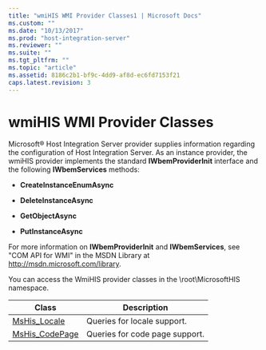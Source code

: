 ```yaml
---
title: "wmiHIS WMI Provider Classes1 | Microsoft Docs"
ms.custom: ""
ms.date: "10/13/2017"
ms.prod: "host-integration-server"
ms.reviewer: ""
ms.suite: ""
ms.tgt_pltfrm: ""
ms.topic: "article"
ms.assetid: 8186c2b1-bf9c-4dd9-af8d-ec6fd7153f21
caps.latest.revision: 3
---
```

# wmiHIS WMI Provider Classes
Microsoft® Host Integration Server provider supplies information regarding the configuration of Host Integration Server. As an instance provider, the wmiHIS provider implements the standard **IWbemProviderInit** interface and the following **IWbemServices** methods:  
  
-   **CreateInstanceEnumAsync**  
  
-   **DeleteInstanceAsync**  
  
-   **GetObjectAsync**  
  
-   **PutInstanceAsync**  
  
 For more information on **IWbemProviderInit** and **IWbemServices**, see "COM API for WMI" in the MSDN Library at http://msdn.microsoft.com/library.  
  
 You can access the WmiHIS provider classes in the \root\MicrosoftHIS namespace.  
  
|Class|Description|  
|-----------|-----------------|  
|[MsHis_Locale](../core/mshis-locale.md)|Queries for locale support.|  
|[MsHis_CodePage](../core/mshis-codepage-class.md)|Queries for code page support.|